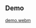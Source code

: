 ## Demo
[demo.webm](https://github.com/1lyasm/color_match/assets/84722851/c9114273-17a1-473c-ab2e-4ead9038e7ec)
